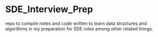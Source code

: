 # SDE_Interview_Prep
repo to compile notes and code written to learn data structures and algorithms in my preparation for SDE roles among other related things.
